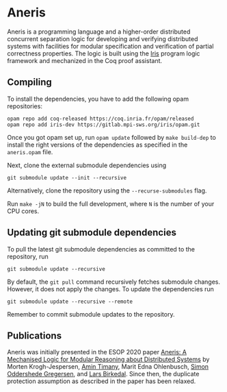 # Aneris

Aneris is a programming language and a higher-order distributed concurrent
separation logic for developing and verifying distributed systems with
facilities for modular specification and verification of partial correctness
properties. The logic is built using the [Iris](https://iris-project.org)
program logic framework and mechanized in the Coq proof assistant.

## Compiling

To install the dependencies, you have to add the following opam repositories:

    opam repo add coq-released https://coq.inria.fr/opam/released
    opam repo add iris-dev https://gitlab.mpi-sws.org/iris/opam.git

Once you got opam set up, run `opam update` followed by `make build-dep` to
install the right versions of the dependencies as specified in the `aneris.opam`
file.

Next, clone the external submodule dependencies using

    git submodule update --init --recursive

Alternatively, clone the repository using the `--recurse-submodules` flag.

Run `make -jN` to build the full development, where `N` is the number of your
CPU cores.

## Updating git submodule dependencies

To pull the latest git submodule dependencies as committed to the repository, run

    git submodule update --recursive

By default, the `git pull` command recursively fetches submodule
changes. However, it does not apply the changes. To update the dependencies run

    git submodule update --recursive --remote

Remember to commit submodule updates to the repository.

## Publications

Aneris was initially presented in the ESOP 2020 paper [Aneris: A Mechanised
Logic for Modular Reasoning about Distributed
Systems](https://link.springer.com/chapter/10.1007/978-3-030-44914-8_13) by
Morten Krogh-Jespersen, [Amin Timany](https://tildeweb.au.dk/au571806/), Marit
Edna Ohlenbusch, [Simon Oddershede Gregersen](https://cs.au.dk/~gregersen/), and
[Lars Birkedal](https://cs.au.dk/~birke/). Since then, the duplicate protection
assumption as described in the paper has been relaxed.

